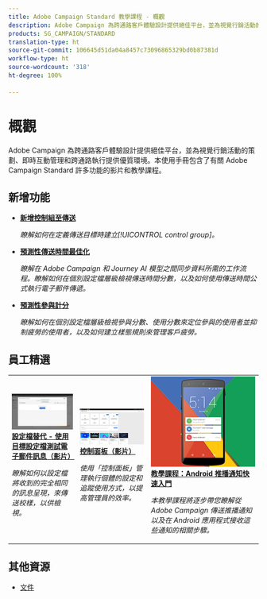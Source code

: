 ```yaml
---
title: Adobe Campaign Standard 教學課程 - 概觀
description: Adobe Campaign 為跨通路客戶體驗設計提供絕佳平台，並為視覺行銷活動的策劃、即時互動管理和跨通路執行提供優質環境。本使用手冊包含了有關 Adobe Campaign Standard 許多功能的影片和教學課程。
products: SG_CAMPAIGN/STANDARD
translation-type: ht
source-git-commit: 106645d51da04a8457c73096865329bd0b87381d
workflow-type: ht
source-wordcount: '318'
ht-degree: 100%

---
```



# 概觀

Adobe Campaign 為跨通路客戶體驗設計提供絕佳平台，並為視覺行銷活動的策劃、即時互動管理和跨通路執行提供優質環境。本使用手冊包含了有關 Adobe Campaign Standard 許多功能的影片和教學課程。

## 新增功能

* **[新增控制組至傳送](/help/communication-channels/email/control-groups.md)**

   *瞭解如何在定義傳送目標時建立[!UICONTROL control group]。*

* **[預測性傳送時間最佳化](/help/communication-channels/email/ai-powered-emails/predictive-send-time-optimization.md)**

   *瞭解在 Adobe Campaign 和 Journey AI 模型之間同步資料所需的工作流程。瞭解如何在個別設定檔層級檢視傳送時間分數，以及如何使用傳送時間公式執行電子郵件傳遞。*

* **[預測性參與計分](/help/communication-channels/email/ai-powered-emails/predictive-engagement-scoring.md)**

   *瞭解如何在個別設定檔層級檢視參與分數、使用分數來定位參與的使用者並抑制疲勞的使用者，以及如何建立樣態規則來管理客戶疲勞。*

## 員工精選

<table>
<tr>
  <td>
    <a href="./communication-channels/email/profile-substitution.md"> 
      <img alt="設定檔替代 - 使用目標設定檔測試電子郵件訊息（影片）" src="./assets/substitution_tab.png"/>
    </a>
    <div>
      <a href="./communication-channels/email/profile-substitution.md">
    <strong>設定檔替代 - 使用目標設定檔測試電子郵件訊息（影片）</strong>
    </a>
    </div>
    <p>
    <em>瞭解如何以設定檔將收到的完全相同的訊息呈現，來傳送校樣，以供檢視。</em>
    <p>
  </td>
   <td>
    <a href="./administrating/control-panel/control-panel-overview.md">
      <img alt="控制面板（影片）" src="./assets/control-panel.png" />
    </a>
    <div>
    <a href="./administrating/control-panel/control-panel-overview.md">    <strong>控制面板（影片）</strong>
    </a>
    </div>
    <p>
    <em> 使用「控制面板」管理執行個體的設定和追蹤使用方式，以提高管理員的效率。</em>
    <p>
  </td>
  <td>
    <a href="https://docs.adobe.com/content/help/zh-Hant/campaign-standard-learn/getting-started-with-push-notifications-android/introduction.html">
      <img alt="教學課程：Android 推播通知快速入門" src="./assets/push-for-android.png" />
    </a>
    <div>
      <a href="https://docs.adobe.com/content/help/zh-Hant/campaign-standard-learn/getting-started-with-push-notifications-android/introduction.html">
    <strong>教學課程：Android 推播通知快速入門</strong>
    </a>
    </div>
    <p>
    <em>本教學課程將逐步帶您瞭解從 Adobe Campaign 傳送推播通知以及在 Android 應用程式接收這些通知的相關步驟。</em>
    <p>
  </td>
</tr>
</table>

## 其他資源

* [文件](https://docs.adobe.com/content/help/zh-Hant/campaign-standard/using/campaign-standard-home.html)
